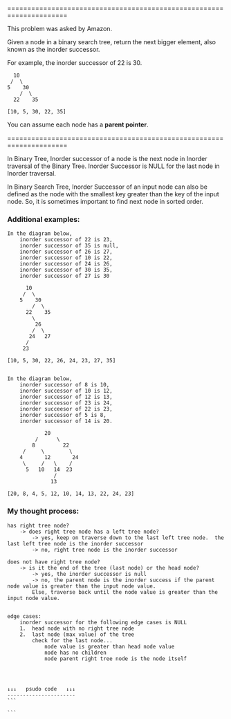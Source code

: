 =====================================================================

This problem was asked by Amazon.

Given a node in a binary search tree, return the next bigger element, also known as the inorder successor.

For example, the inorder successor of 22 is 30.

      10
     /  \
    5    30
        /  \
      22    35

    [10, 5, 30, 22, 35]

You can assume each node has a **parent pointer**.

=====================================================================

In Binary Tree, Inorder successor of a node is the next node in Inorder traversal of the Binary Tree. Inorder Successor is NULL for the last node in Inorder traversal.

In Binary Search Tree, Inorder Successor of an input node can also be defined as the node with the smallest key greater than the key of the input node. So, it is sometimes important to find next node in sorted order.



### Additional examples:

    In the diagram below, 
        inorder successor of 22 is 23, 
        inorder successor of 35 is null, 
        inorder successor of 26 is 27, 
        inorder successor of 10 is 22,
        inorder successor of 24 is 26, 
        inorder successor of 30 is 35,
        inorder successor of 27 is 30

          10
         /  \
        5    30
            /  \
          22    35
            \
             26
            /  \
           24   27
          /
         23

    [10, 5, 30, 22, 26, 24, 23, 27, 35]


    In the diagram below, 
        inorder successor of 8 is 10, 
        inorder successor of 10 is 12, 
        inorder successor of 12 is 13, 
        inorder successor of 23 is 24,
        inorder succeesor of 22 is 23,
        inorder successor of 5 is 8,
        inorder successor of 14 is 20.

                20
             /      \
            8         22
         /     \        \
        4       12       24    
         \     /   \    /
          5   10   14  23
                   /
                  13

    [20, 8, 4, 5, 12, 10, 14, 13, 22, 24, 23]

### My thought process:

    has right tree node?
        -> does right tree node has a left tree node? 
            -> yes, keep on traverse down to the last left tree node.  the last left tree node is the inorder successor
            -> no, right tree node is the inorder successor

    does not have right tree node?
        -> is it the end of the tree (last node) or the head node?
            -> yes, the inorder successor is null
            -> no, the parent node is the inorder success if the parent node value is greater than the input node value.  
            Else, traverse back until the node value is greater than the input node value.  
    

    edge cases:
        inorder successor for the following edge cases is NULL
        1.  head node with no right tree node 
        2.  last node (max value) of the tree
            check for the last node... 
                node value is greater than head node value
                node has no children
                node parent right tree node is the node itself

    


    ↓↓↓   psudo code   ↓↓↓
    ----------------------
    ```
    
    ```